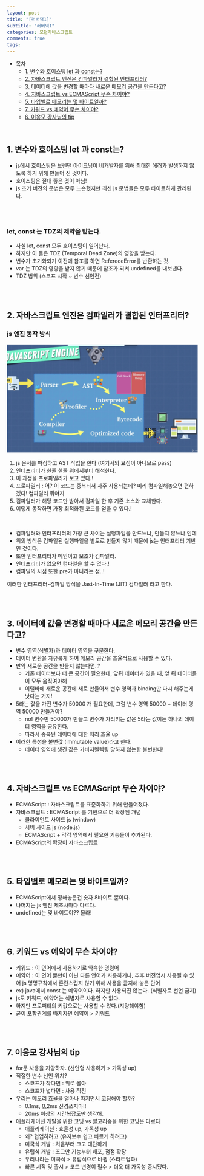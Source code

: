 ```yaml
---
layout: post
title: "[러버덕1]"
subtitle: "러버덕1"
categories: 모던자바스크립트
comments: true
tags: 
---
```


- 목차
  - [1. 변수와 호이스팅 let 과 const는?](#)
  - [2. 자바스크립트 엔진은 컴파일러가 결합된 인터프리터?](#)
  - [3. 데이터에 값을 변경할 때마다 새로운 메모리 공간을 만든다고?](#)
  - [4. 자바스크립트 vs ECMAScript 무슨 차이야?](#)
  - [5. 타입별로 메모리는 몇 바이트일까?](#)
  - [7. 키워드 vs 예약어 무슨 차이야?](#)
  - [6. 이응모 강사님의 tip](#)

<br>

## 1. 변수와 호이스팅 let 과 const는?

- js에서 호이스팅은 브렌던 아이크님이 비개발자를 위해 최대한 에러가 발생하지 않도록 하기 위해 만들어 진 것이다.
- 호이스팅은 절대 좋은 것이 아님!
- js 초기 버전의 문법은 모두 느슨했지만 최신 js 문법들은 모두 타이트하게 관리된다.

<br><br>

### let, const 는 TDZ의 제약을 받는다.

- 사실 let, const 모두 호이스팅이 일어난다.
- 하지만 이 둘은 TDZ (Temporal Dead Zone)의 영향을 받는다.
- 변수가 초기화되기 이전에 참조를 하면 RefereceError를 반환하는 것.
- var 는 TDZ의 영향을 받지 않기 때문에 참조가 되서 undefined를 내보낸다.
- TDZ 범위 (스코프 시작 ~ 변수 선언전)

<br><br>

## 2. 자바스크립트 엔진은 컴파일러가 결합된 인터프리터?

### js 엔진 동작 방식

![js 엔진 동작](/assets/img/study/js엔진동작.png)

1. js 문서를 파싱하고 AST 작업을 한다 (여기서의 요점이 아니므로 pass)
2. 인터프리터가 한줄 한줄 위에서부터 해석한다.
3. 이 과정을 프로파일러가 보고 있다.!
4. 프로파일러 : 어? 이 코드는 중복되서 자주 사용되는데? 미리 컴파일해놓으면 편하겠다! 컴파일러 줘야지
5. 컴파일러가 해당 코드만 받아서 컴파일 한 후 기존 소스와 교체한다.
6. 이렇게 동작하면 가장 최적화된 코드를 얻을 수 있다.!

<br>

- 컴파일러와 인터프리터의 가장 큰 차이는 실행파일을 만드느냐, 만들지 않느냐 인데
- 위의 방식은 컴파일된 실행파일을 별도로 만들지 않기 때문에 js는 인터프리터 기반인 것이다.
- 또한 인터프리터가 메인이고 보조가 컴파일러.
- 인터프리터가 없으면 컴파일을 할 수 없다.!
- 컴파일의 시점 또한 pre가 아니라는 점..!

이러한 인터프리터-컴파일 방식을 Jast-In-Time (JIT) 컴파일러 라고 한다.

<br><br>

## 3. 데이터에 값을 변경할 때마다 새로운 메모리 공간을 만든다고?

- 변수 영역(식별자)과 데이터 영역을 구분한다.
- 데이터 변환을 자유롭게 하여 메모리 공간을 효율적으로 사용할 수 있다.
- 만약 새로운 공간을 만들지 않는다면..?
    - 기존 데이터보다 더 큰 공간이 필요한데, 앞뒤 데이터가 있을 때, 앞 뒤 데이터들이 모두 움직여야해
    - 이럴바에 새로운 공간에 새로 만들어서 변수 영역과 binding만 다시 해주는게 낫다는 거지!
- 5라는 값을 가진 변수가 50000 개 필요한데, 그럼 변수 영역 50000 + 데이터 영역 50000 만들거야?
    - no! 변수만 50000개 만들고 변수가 가리키는 값은 5라는 값이든 하나의 데이터 영역을 공유한다.
    - 따라서 중복된 데이터에 대한 처리 효율 up
- 이러한 특성을 불변값 (immutable value)라고 한다.
    - 데이터 영역에 생긴 값은 가비지켈렉팅 당하지 않는한 불변한다!
    
<br><br>

## 4. 자바스크립트 vs ECMAScript 무슨 차이야?

- ECMAScript : 자바스크립트를 표준화하기 위해 만들어졌다.
- 자바스크립트 : ECMAScript 를 기반으로 더 확장된 개념
    - 클라이언트 사이드 js (window)
    - 서버 사이드 js (node.js)
    - ECMAScript + 각각 영역에서 필요한 기능들이 추가된다.
- ECMAScript의 확장이 자바스크립트
    

<br><br>

## 5. 타입별로 메모리는 몇 바이트일까?

- ECMAScript에서 정해놓은건 숫자 8바이트 뿐이다.
- 나머지는 js 엔진 제조사마다 다르다.
- undefined는 몇 바이트야?? 몰라!

<br><br>

## 6. 키워드 vs 예약어 무슨 차이야?

- 키워드 : 이 언어에서 사용하기로 약속한 명령어
- 예약어 : 이 언어 뿐만이 아닌 다른 언어가 사용하거나, 추후 버전업시 사용될 수 있어 js 명명규칙에서 혼란스럽지 않기 위해 사용을 금지해 놓은 단어
- ex) java에서 const 는 예약어이다. 하지만 사용되진 않는다. (식별자로 선언 금지)
- js도 키워드, 예약어는 식별자로 사용할 수 없다.
- 하지만 프로퍼티의 키값으로는 사용할 수 있다.(지양해야함)
- 굳이 포함관계를 따지자면 예약어 > 키워드

<br><br>

## 7. 이응모 강사님의 tip

- for문 사용을 지양하자. (선언형 사용하기 > 가독성 up)
- 적절한 변수 선언 위치?
    - 스코프가 작다면 : 위로 몰아
    - 스코프가 넓다면 : 사용 직전
- 우리는 메모리 효율을 얼마나 따지면서 코딩해야 할까?
    - 0.1ms, [0.](http://0.ms)2ms 신경쓰지마!!
    - 20ms 이상의 시간복잡도만 생각해.
- 애플리케이션 개발을 위한 코딩 vs 알고리즘을 위한 코딩은 다르다
    - 애플리케이션 : 효율성 up, 가독성 up
    - 왜? 협업하려고 (유지보수 쉽고 빠르게 하려고)
    - 미국식 개발 : 처음부터 크고 대단하게
    - 유럽식 개발 : 조그만 기능부터 배포, 점점 확장
    - 우리나라는 미국식 > 유럽식으로 바뀜 (스타트업화)
    - 빠른 시작 및 출시 > 코드 변경이 필수 > 더욱 더 가독성 중시됐다.